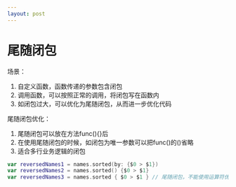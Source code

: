 ```yaml
---
layout: post
---
```


# 尾随闭包

场景：
1. 自定义函数，函数传递的参数包含闭包
2. 调用函数，可以按照正常的调用，将闭包写在函数内
3. 如闭包过大，可以优化为尾随闭包，从而进一步优化代码

尾随闭包优化：
1. 尾随闭包可以放在方法func(){}后
2. 在使用尾随闭包的时候，如闭包为唯一参数可以把func()的()省略
3. 适合多行业务逻辑的闭包
 

```swift
var reversedNames1 = names.sorted(by: {$0 > $1})
var reversedNames2 = names.sorted() {$0 > $1}
var reversedNames3 = names.sorted { $0 > $1 } // 尾随闭包，不能使用运算符优化
```
